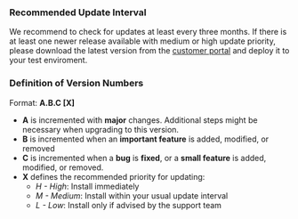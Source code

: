 ### Recommended Update Interval
We recommend to check for updates at least every three months. If there is at least one newer release available with medium or high update priority, please download the latest version from the [customer portal](https://portal.theobald-software.com/) and deploy it to your test enviroment.

### Definition of Version Numbers

Format: **A.B.C [X]**

* **A** is incremented with **major** changes. Additional steps might be necessary when upgrading to this version.
* **B** is incremented when an **important feature** is added, modified, or removed
* **C** is incremented when a **bug** is **fixed**, or a **small feature** is added, modified, or removed.
* **X** defines the recommended priority for updating:
    * *H - High*:   Install immediately
    * *M - Medium*: Install within your usual update interval
    * *L - Low*:    Install only if advised by the support team
